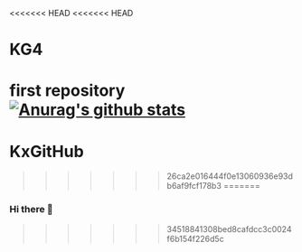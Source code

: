 <<<<<<< HEAD
<<<<<<< HEAD
# KG4
first repository
[![Anurag's github stats](https://github-readme-stats.vercel.app/api?username=KxGitHub4)](https://github.com/anuraghazra/github-readme-stats)
=======
# KxGitHub
>>>>>>> 26ca2e016444f0e13060936e93db6af9fcf178b3
=======
### Hi there 👋

<!--
**KxGitHub4/KxGitHub4** is a ✨ _special_ ✨ repository because its `README.md` (this file) appears on your GitHub profile.

Here are some ideas to get you started:

- 🔭 I’m currently working on ...
- 🌱 I’m currently learning ...
- 👯 I’m looking to collaborate on ...
- 🤔 I’m looking for help with ...
- 💬 Ask me about ...
- 📫 How to reach me: ...
- 😄 Pronouns: ...
- ⚡ Fun fact: ...
-->
>>>>>>> 34518841308bed8cafdcc3c0024f6b154f226d5c
